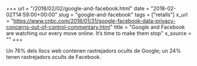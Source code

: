 +++
url = "/2018/02/02/google-and-facebook.html"
date = "2018-02-02T14:59:00+00:00"
slug = "google-and-facebook"
tags = ["retalls"]
x_url = "https://www.cnbc.com/2018/01/31/google-facebook-data-privacy-concerns-out-of-control-commentary.html"
title = "Google and Facebook are watching our every move online. It’s time to make them stop"
x_source = ""
+++


Un 76% dels llocs web contenen rastrejadors ocults de Google; un 24% tenen rastrejadors ocults de Facebook.
